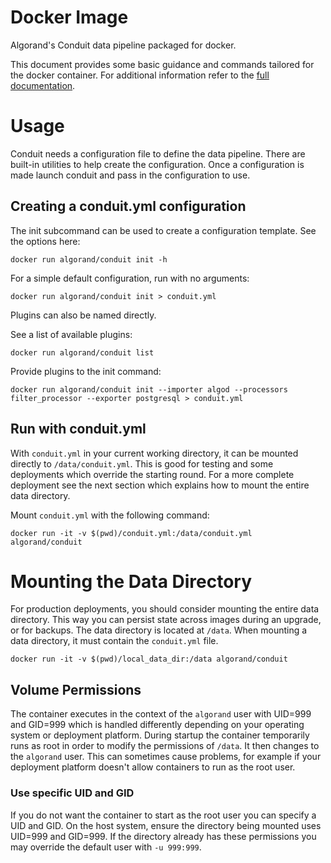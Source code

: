 # Docker Image

Algorand's Conduit data pipeline packaged for docker.

This document provides some basic guidance and commands tailored
for the docker container. For additional information refer to
the [full documentation](https://developer.algorand.org/docs/get-details/conduit/GettingStarted/).

# Usage

Conduit needs a configuration file to define the data pipeline.
There are built-in utilities to help create the configuration.
Once a configuration is made launch conduit and pass in the configuration
to use.

## Creating a conduit.yml configuration

The init subcommand can be used to create a configuration template.
See the options here:
```
docker run algorand/conduit init -h
```

For a simple default configuration, run with no arguments:
```
docker run algorand/conduit init > conduit.yml
```

Plugins can also be named directly.

See a list of available plugins:
```
docker run algorand/conduit list
```

Provide plugins to the init command:
```
docker run algorand/conduit init --importer algod --processors filter_processor --exporter postgresql > conduit.yml
```

## Run with conduit.yml

With `conduit.yml` in your current working directory, it can be mounted directly to `/data/conduit.yml`. This is good for testing and some deployments which override the starting round. For a more complete deployment see the next section which explains how to mount the entire data directory.

Mount `conduit.yml` with the following command:
```
docker run -it -v $(pwd)/conduit.yml:/data/conduit.yml algorand/conduit
```

# Mounting the Data Directory

For production deployments, you should consider mounting the entire data directory. This way you can persist state across images during an upgrade, or for backups. The data directory is located at `/data`. When mounting a data directory, it must contain the `conduit.yml` file.

```
docker run -it -v $(pwd)/local_data_dir:/data algorand/conduit
```

## Volume Permissions

The container executes in the context of the `algorand` user with UID=999 and GID=999 which is handled differently depending on your operating system or deployment platform. During startup the container temporarily runs as root in order to modify the permissions of `/data`. It then changes to the `algorand` user. This can sometimes cause problems, for example if your deployment platform doesn't allow containers to run as the root user.

### Use specific UID and GID

If you do not want the container to start as the root user you can specify a UID and GID. On the host system, ensure the directory being mounted uses UID=999 and GID=999. If the directory already has these permissions you may override the default user with `-u 999:999`.
